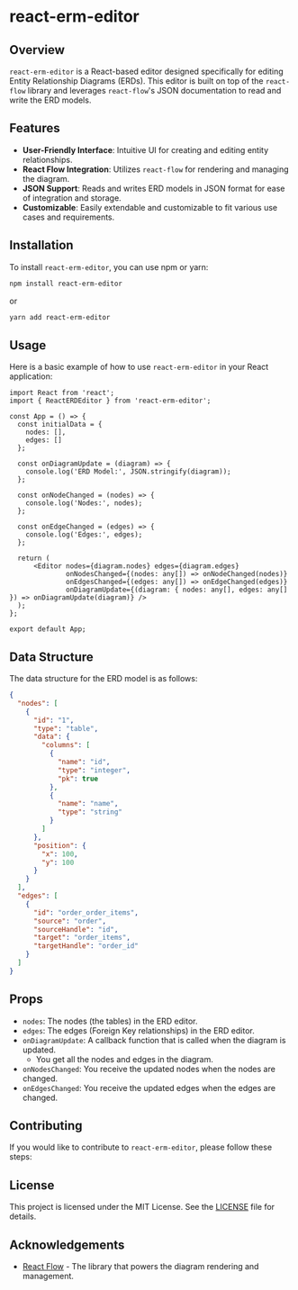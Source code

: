 # react-erm-editor

## Overview

`react-erm-editor` is a React-based editor designed specifically for editing Entity Relationship Diagrams (ERDs). This editor is built on top of the `react-flow` library and leverages `react-flow`'s JSON documentation to read and write the ERD models.

## Features

- **User-Friendly Interface**: Intuitive UI for creating and editing entity relationships.
- **React Flow Integration**: Utilizes `react-flow` for rendering and managing the diagram.
- **JSON Support**: Reads and writes ERD models in JSON format for ease of integration and storage.
- **Customizable**: Easily extendable and customizable to fit various use cases and requirements.

## Installation

To install `react-erm-editor`, you can use npm or yarn:

```bash
npm install react-erm-editor

```

or

```bash
yarn add react-erm-editor

```

## Usage

Here is a basic example of how to use `react-erm-editor` in your React application:

```tsx
import React from 'react';
import { ReactERDEditor } from 'react-erm-editor';

const App = () => {
  const initialData = {
    nodes: [],
    edges: []
  };

  const onDiagramUpdate = (diagram) => {
    console.log('ERD Model:', JSON.stringify(diagram));
  };
  
  const onNodeChanged = (nodes) => {
    console.log('Nodes:', nodes);
  };
  
  const onEdgeChanged = (edges) => {
    console.log('Edges:', edges);
  };

  return (
      <Editor nodes={diagram.nodes} edges={diagram.edges}
              onNodesChanged={(nodes: any[]) => onNodeChanged(nodes)}
              onEdgesChanged={(edges: any[]) => onEdgeChanged(edges)}
              onDiagramUpdate={(diagram: { nodes: any[], edges: any[] }) => onDiagramUpdate(diagram)} />
  );
};

export default App;

```

## Data Structure

The data structure for the ERD model is as follows:

```json
{
  "nodes": [
    {
      "id": "1",
      "type": "table",
      "data": {
        "columns": [
          {
            "name": "id",
            "type": "integer",
            "pk": true
          },
          {
            "name": "name",
            "type": "string"
          }
        ]
      },
      "position": {
        "x": 100,
        "y": 100
      }
    }
  ],
  "edges": [
    {
      "id": "order_order_items",
      "source": "order",
      "sourceHandle": "id",
      "target": "order_items",
      "targetHandle": "order_id"
    }
  ]
}
```


## Props

- `nodes`: The nodes (the tables) in the ERD editor.
- `edges`: The edges (Foreign Key relationships) in the ERD editor.
- `onDiagramUpdate`: A callback function that is called when the diagram is updated.
  - You get all the nodes and edges in the diagram.
- `onNodesChanged`: You receive the updated nodes when the nodes are changed.
- `onEdgesChanged`: You receive the updated edges when the edges are changed.

## Contributing

If you would like to contribute to `react-erm-editor`, please follow these steps:

## License

This project is licensed under the MIT License. See the [LICENSE](https://www.notion.so/LICENSE) file for details.

## Acknowledgements

- [React Flow](https://reactflow.dev/) - The library that powers the diagram rendering and management.
